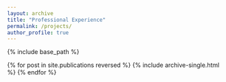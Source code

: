 ```yaml
---
layout: archive
title: "Professional Experience"
permalink: /projects/
author_profile: true
---
```



{% include base_path %}

{% for post in site.publications reversed %}
  {% include archive-single.html %}
{% endfor %}
